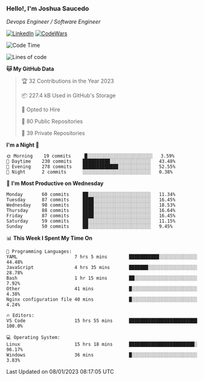 ### Hello!, I'm Joshua Saucedo
*Devops Engineer / Software Engineer*  

[![LinkedIn](https://img.shields.io/badge/LinkedIn-0073b1?logo=linkedin&style=flat-square&logoColor=white)](https://www.linkedin.com/in/joshua-nathanael-saucedo-uriarte-bb0336169/)
[![CodeWars](https://www.codewars.com/users/joshuansu0897/badges/micro)](https://www.codewars.com/users/joshuansu0897)

<!--START_SECTION:waka-->
![Code Time](http://img.shields.io/badge/Code%20Time-332%20hrs%2044%20mins-blue)

![Lines of code](https://img.shields.io/badge/From%20Hello%20World%20I%27ve%20Written-1%20Million%20lines%20of%20code-blue)

**🐱 My GitHub Data** 

> 🏆 32 Contributions in the Year 2023
 > 
> 📦 227.4 kB Used in GitHub's Storage 
 > 
> 💼 Opted to Hire
 > 
> 📜 80 Public Repositories 
 > 
> 🔑 39 Private Repositories  
 > 
**I'm a Night 🦉** 

```text
🌞 Morning    19 commits     █░░░░░░░░░░░░░░░░░░░░░░░░   3.59% 
🌆 Daytime    230 commits    ██████████░░░░░░░░░░░░░░░   43.48% 
🌃 Evening    278 commits    █████████████░░░░░░░░░░░░   52.55% 
🌙 Night      2 commits      ░░░░░░░░░░░░░░░░░░░░░░░░░   0.38%

```
📅 **I'm Most Productive on Wednesday** 

```text
Monday       60 commits     ██░░░░░░░░░░░░░░░░░░░░░░░   11.34% 
Tuesday      87 commits     ████░░░░░░░░░░░░░░░░░░░░░   16.45% 
Wednesday    98 commits     ████░░░░░░░░░░░░░░░░░░░░░   18.53% 
Thursday     88 commits     ████░░░░░░░░░░░░░░░░░░░░░   16.64% 
Friday       87 commits     ████░░░░░░░░░░░░░░░░░░░░░   16.45% 
Saturday     59 commits     ██░░░░░░░░░░░░░░░░░░░░░░░   11.15% 
Sunday       50 commits     ██░░░░░░░░░░░░░░░░░░░░░░░   9.45%

```


📊 **This Week I Spent My Time On** 

```text
💬 Programming Languages: 
YAML                     7 hrs 5 mins        ███████████░░░░░░░░░░░░░░   44.48% 
JavaScript               4 hrs 35 mins       ███████░░░░░░░░░░░░░░░░░░   28.78% 
Bash                     1 hr 15 mins        ██░░░░░░░░░░░░░░░░░░░░░░░   7.92% 
Other                    41 mins             █░░░░░░░░░░░░░░░░░░░░░░░░   4.38% 
Nginx configuration file 40 mins             █░░░░░░░░░░░░░░░░░░░░░░░░   4.24%

🔥 Editors: 
VS Code                  15 hrs 55 mins      █████████████████████████   100.0%

💻 Operating System: 
Linux                    15 hrs 18 mins      ████████████████████████░   96.17% 
Windows                  36 mins             █░░░░░░░░░░░░░░░░░░░░░░░░   3.83%

```


 Last Updated on 08/01/2023 08:17:05 UTC
<!--END_SECTION:waka-->
